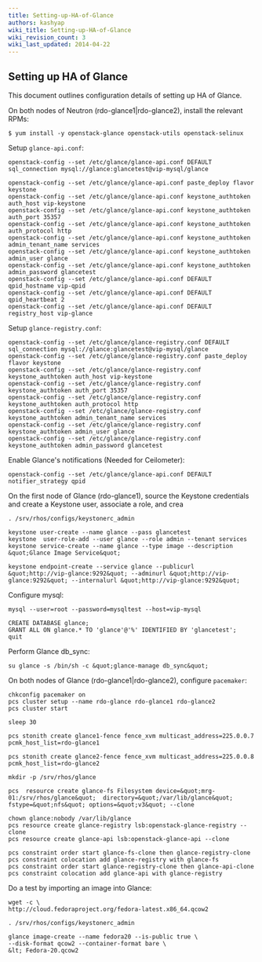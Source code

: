 ```yaml
---
title: Setting-up-HA-of-Glance
authors: kashyap
wiki_title: Setting-up-HA-of-Glance
wiki_revision_count: 3
wiki_last_updated: 2014-04-22
---
```


## Setting up HA of Glance

This document outlines configuration details of setting up HA of Glance.

On both nodes of Neutron (rdo-glance1|rdo-glance2), install the relevant RPMs:

    $ yum install -y openstack-glance openstack-utils openstack-selinux

Setup `glance-api.conf`:

    openstack-config --set /etc/glance/glance-api.conf DEFAULT sql_connection mysql://glance:glancetest@vip-mysql/glance

    openstack-config --set /etc/glance/glance-api.conf paste_deploy flavor keystone
    openstack-config --set /etc/glance/glance-api.conf keystone_authtoken auth_host vip-keystone
    openstack-config --set /etc/glance/glance-api.conf keystone_authtoken auth_port 35357
    openstack-config --set /etc/glance/glance-api.conf keystone_authtoken auth_protocol http
    openstack-config --set /etc/glance/glance-api.conf keystone_authtoken admin_tenant_name services
    openstack-config --set /etc/glance/glance-api.conf keystone_authtoken admin_user glance
    openstack-config --set /etc/glance/glance-api.conf keystone_authtoken admin_password glancetest
    openstack-config --set /etc/glance/glance-api.conf DEFAULT qpid_hostname vip-qpid
    openstack-config --set /etc/glance/glance-api.conf DEFAULT qpid_heartbeat 2
    openstack-config --set /etc/glance/glance-api.conf DEFAULT registry_host vip-glance

Setup `glance-registry.conf`:

    openstack-config --set /etc/glance/glance-registry.conf DEFAULT sql_connection mysql://glance:glancetest@vip-mysql/glance
    openstack-config --set /etc/glance/glance-registry.conf paste_deploy flavor keystone
    openstack-config --set /etc/glance/glance-registry.conf keystone_authtoken auth_host vip-keystone
    openstack-config --set /etc/glance/glance-registry.conf keystone_authtoken auth_port 35357
    openstack-config --set /etc/glance/glance-registry.conf keystone_authtoken auth_protocol http
    openstack-config --set /etc/glance/glance-registry.conf keystone_authtoken admin_tenant_name services
    openstack-config --set /etc/glance/glance-registry.conf keystone_authtoken admin_user glance
    openstack-config --set /etc/glance/glance-registry.conf keystone_authtoken admin_password glancetest

Enable Glance's notifications (Needed for Ceilometer):

    openstack-config --set /etc/glance/glance-api.conf DEFAULT notifier_strategy qpid

On the first node of Glance (rdo-glance1), source the Keystone credentials and create a Keystone user, associate a role, and crea

    . /srv/rhos/configs/keystonerc_admin

    keystone user-create --name glance --pass glancetest
    keystone  user-role-add --user glance --role admin --tenant services
    keystone service-create --name glance --type image --description &quot;Glance Image Service&quot;

    keystone endpoint-create --service glance --publicurl &quot;http://vip-glance:9292&quot; --adminurl &quot;http://vip-glance:9292&quot; --internalurl &quot;http://vip-glance:9292&quot;

Configure mysql:

    mysql --user=root --password=mysqltest --host=vip-mysql

    CREATE DATABASE glance;
    GRANT ALL ON glance.* TO 'glance'@'%' IDENTIFIED BY 'glancetest';
    quit

Perform Glance db_sync:

    su glance -s /bin/sh -c &quot;glance-manage db_sync&quot;

On both nodes of Glance (rdo-glance1|rdo-glance2), configure `pacemaker`:

    chkconfig pacemaker on
    pcs cluster setup --name rdo-glance rdo-glance1 rdo-glance2
    pcs cluster start

    sleep 30

    pcs stonith create glance1-fence fence_xvm multicast_address=225.0.0.7 pcmk_host_list=rdo-glance1

    pcs stonith create glance2-fence fence_xvm multicast_address=225.0.0.8 pcmk_host_list=rdo-glance2

    mkdir -p /srv/rhos/glance

    pcs  resource create glance-fs Filesystem device=&quot;mrg-01:/srv/rhos/glance&quot;  directory=&quot;/var/lib/glance&quot; fstype=&quot;nfs&quot; options=&quot;v3&quot; --clone

    chown glance:nobody /var/lib/glance
    pcs resource create glance-registry lsb:openstack-glance-registry --clone
    pcs resource create glance-api lsb:openstack-glance-api --clone

    pcs constraint order start glance-fs-clone then glance-registry-clone
    pcs constraint colocation add glance-registry with glance-fs
    pcs constraint order start glance-registry-clone then glance-api-clone
    pcs constraint colocation add glance-api with glance-registry

Do a test by importing an image into Glance:

    wget -c \
    http://cloud.fedoraproject.org/fedora-latest.x86_64.qcow2

    . /srv/rhos/configs/keystonerc_admin

    glance image-create --name fedora20 --is-public true \
    --disk-format qcow2 --container-format bare \
    &lt; Fedora-20.qcow2
